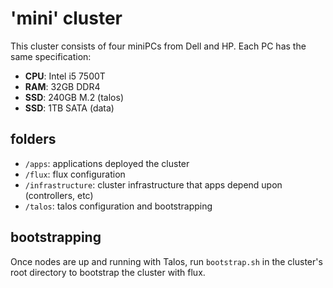 # 'mini' cluster

<!--include-start-->
This cluster consists of four miniPCs from Dell and HP. Each PC has the same specification:

- **CPU**: Intel i5 7500T
- **RAM**: 32GB DDR4
- **SSD**: 240GB M.2 (talos)
- **SSD**: 1TB SATA (data)

## folders

- `/apps`: applications deployed the cluster
- `/flux`: flux configuration
- `/infrastructure`: cluster infrastructure that apps depend upon (controllers, etc)
- `/talos`: talos configuration and bootstrapping

## bootstrapping

Once nodes are up and running with Talos, run `bootstrap.sh` in the cluster's root directory to bootstrap the cluster with flux.
<!--include-end-->
